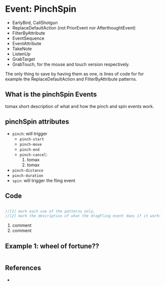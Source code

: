 # Event: PinchSpin

* EarlyBird, CallShotgun
* ReplaceDefaultAction (not PriorEvent nor AfterthoughtEvent)
* FilterByAttribute                                                                         
* EventSequence
* EventAttribute
* TakeNote
* ListenUp
* GrabTarget
* GrabTouch, for the mouse and touch version respectively.

The only thing to save by having them as one, is lines of code for for example the ReplaceDefaultAction
and FilterByAttribute patterns.

## What is the pinchSpin Events

tomax short description of what and how the pinch and spin events work.

## pinchSpin attributes

 * `pinch`: will trigger
    * `pinch-start`
    * `pinch-move`
    * `pinch-end`
    * `pinch-cancel`:
      1. tomax
      2. tomax
 * `pinch-distance`
 * `pinch-duration`
 * `spin`: will trigger the fling event

## Code

```javascript

//[1] mark each use of the patterns only,
//[2] mark the description of what the dragFling event does if it works out ok.

```

1. comment
2. comment

## Example 1: wheel of fortune??

```html

```

## References

 * 